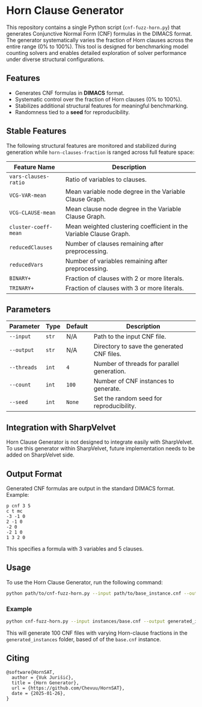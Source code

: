 # Horn Clause Generator

This repository contains a single Python script (`cnf-fuzz-horn.py`) that generates Conjunctive Normal Form (CNF) formulas in the DIMACS format. The generator systematically varies the fraction of Horn clauses across the entire range (0% to 100%). This tool is designed for benchmarking model counting solvers and enables detailed exploration of solver performance under diverse structural configurations.

## Features

- Generates CNF formulas in **DIMACS** format.
- Systematic control over the fraction of Horn clauses (0% to 100%).
- Stabilizes additional structural features for meaningful benchmarking.
- Randomness tied to a **seed** for reproducibility.

## Stable Features

The following structural features are monitored and stabilized during generation while `horn-clauses-fraction` is ranged across full feature space:

| Feature Name          | Description                                                    |
|-----------------------|----------------------------------------------------------------|
| `vars-clauses-ratio`    | Ratio of variables to clauses.                                 |
| `VCG-VAR-mean`          | Mean variable node degree in the Variable Clause Graph.        |
| `VCG-CLAUSE-mean`       | Mean clause node degree in the Variable Clause Graph.         |
| `cluster-coeff-mean`    | Mean weighted clustering coefficient in the Variable Clause Graph. |
| `reducedClauses `       | Number of clauses remaining after preprocessing.              |
| `reducedVars`           | Number of variables remaining after preprocessing.            |
| `BINARY+`              | Fraction of clauses with 2 or more literals.                  |
| `TRINARY+`            | Fraction of clauses with 3 or more literals.                  |

## Parameters

| Parameter             | Type      | Default | Description                                                              |
|-----------------------|-----------|---------|--------------------------------------------------------------------------|
| `--input`             | `str`     | N/A     | Path to the input CNF file.                                              |
| `--output`            | `str`     | N/A     | Directory to save the generated CNF files.                               |
| `--threads`           | `int`     | `4`     | Number of threads for parallel generation.                               |
| `--count`             | `int`     | `100`   | Number of CNF instances to generate.                                     |
| `--seed`              | `int`     | `None`  | Set the random seed for reproducibility.                                 |

## Integration with SharpVelvet

Horn Clause Generator is not designed to integrate easily with SharpVelvet. To use this generator within SharpVelvet, future implementation needs to be added on SharpVelvet side.

## Output Format

Generated CNF formulas are output in the standard DIMACS format. Example:

```
p cnf 3 5
c t mc
-3 -1 0
2 -1 0
-2 0
-2 1 0
1 3 2 0
```

This specifies a formula with 3 variables and 5 clauses.

## Usage

To use the Horn Clause Generator, run the following command:

```bash
python path/to/cnf-fuzz-horn.py --input path/to/base_instance.cnf --output path/to/out_folder --threads <num_threads> --count 100
```

### Example

```bash
python cnf-fuzz-horn.py --input instances/base.cnf --output generated_instances --threads 4 --count 100
```

This will generate 100 CNF files with varying Horn-clause fractions in the `generated_instances` folder, based of of the `base.cnf` instance.

## Citing

```
@software{HornSAT,
  author = {Vuk Jurišić},
  title = {Horn Generator},
  url = {https://github.com/Chevuu/HornSAT},
  date = {2025-01-26},
}
```
